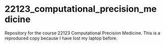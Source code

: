 # 22123_computational_precision_medicine
Repository for the course 22123 Computational Precision Medicine. This is a reproduced copy because I have lost my laptop before. 
